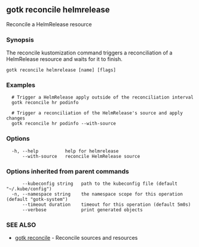 ## gotk reconcile helmrelease

Reconcile a HelmRelease resource

### Synopsis


The reconcile kustomization command triggers a reconciliation of a HelmRelease resource and waits for it to finish.

```
gotk reconcile helmrelease [name] [flags]
```

### Examples

```
  # Trigger a HelmRelease apply outside of the reconciliation interval
  gotk reconcile hr podinfo

  # Trigger a reconciliation of the HelmRelease's source and apply changes
  gotk reconcile hr podinfo --with-source

```

### Options

```
  -h, --help          help for helmrelease
      --with-source   reconcile HelmRelease source
```

### Options inherited from parent commands

```
      --kubeconfig string   path to the kubeconfig file (default "~/.kube/config")
  -n, --namespace string    the namespace scope for this operation (default "gotk-system")
      --timeout duration    timeout for this operation (default 5m0s)
      --verbose             print generated objects
```

### SEE ALSO

* [gotk reconcile](gotk_reconcile.md)	 - Reconcile sources and resources

